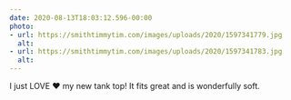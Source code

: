 ```yaml
---
date: 2020-08-13T18:03:12.596-00:00
photo:
- url: https://smithtimmytim.com/images/uploads/2020/1597341779.jpg
  alt: 
- url: https://smithtimmytim.com/images/uploads/2020/1597341783.jpg
  alt: 
---
```

I just LOVE ❤️ my new tank top! It fits great and is wonderfully soft.
